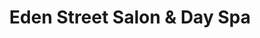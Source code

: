---
title: "Eden Street Salon & Day Spa"
url: /campbell-river/eden-street-salon-und-day-spa/
shop: Kosmetik
---